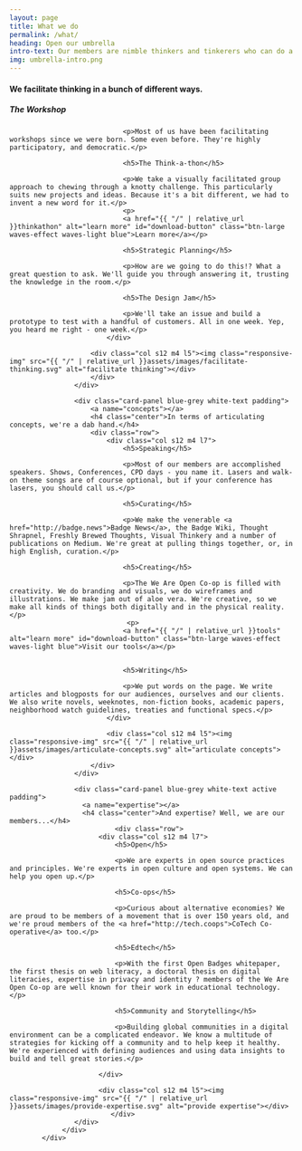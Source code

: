 ```yaml
---
layout: page
title: What we do
permalink: /what/
heading: Open our umbrella
intro-text: Our members are nimble thinkers and tinkerers who can do a whole bunch of stuff. Just ask us. However, just so that <em>we</em> can understand what we do, we've organised our "what" into three main areas.
img: umbrella-intro.png
---
```


<div class="section">
            <div class="row">
                <div class="card-panel blue-grey white-text padding">
                  <a name="thinking"></a>
                  <h4 class="center">We facilitate thinking in a bunch of different ways.</h4>
						<div class="row">
                        	<div class="col s12 m4 l7">
	                            <h5>The Workshop</h5>

                                <p>Most of us have been facilitating workshops since we were born. Some even before. They're highly participatory, and democratic.</p>

                                <h5>The Think-a-thon</h5>

                                <p>We take a visually facilitated group approach to chewing through a knotty challenge. This particularly suits new projects and ideas. Because it's a bit different, we had to invent a new word for it.</p>
                                <p>
                                <a href="{{ "/" | relative_url }}thinkathon" alt="learn more" id="download-button" class="btn-large waves-effect waves-light blue">Learn more</a></p>

                                <h5>Strategic Planning</h5>

                                <p>How are we going to do this!? What a great question to ask. We'll guide you through answering it, trusting the knowledge in the room.</p>

                                <h5>The Design Jam</h5>

                                <p>We'll take an issue and build a prototype to test with a handful of customers. All in one week. Yep, you heard me right - one week.</p>
                        	</div>

                        <div class="col s12 m4 l5"><img class="responsive-img" src="{{ "/" | relative_url }}assets/images/facilitate-thinking.svg" alt="facilitate thinking"></div>
    					</div>
                    </div>

                    <div class="card-panel blue-grey white-text padding">
                        <a name="concepts"></a>
                        <h4 class="center">In terms of articulating concepts, we're a dab hand.</h4>
    					<div class="row">
                            <div class="col s12 m4 l7">
                                <h5>Speaking</h5>

                                <p>Most of our members are accomplished speakers. Shows, Conferences, CPD days - you name it. Lasers and walk-on theme songs are of course optional, but if your conference has lasers, you should call us.</p>

                                <h5>Curating</h5>

                                <p>We make the venerable <a href="http://badge.news">Badge News</a>, the Badge Wiki, Thought Shrapnel, Freshly Brewed Thoughts, Visual Thinkery and a number of publications on Medium. We're great at pulling things together, or, in high English, curation.</p>

                                <h5>Creating</h5>

                                <p>The We Are Open Co-op is filled with creativity. We do branding and visuals, we do wireframes and illustrations. We make jam out of aloe vera. We're creative, so we make all kinds of things both digitally and in the physical reality.</p>
                                 <p>
                                <a href="{{ "/" | relative_url }}tools" alt="learn more" id="download-button" class="btn-large waves-effect waves-light blue">Visit our tools</a></p>


                                <h5>Writing</h5>

                                <p>We put words on the page. We write articles and blogposts for our audiences, ourselves and our clients. We also write novels, weeknotes, non-fiction books, academic papers, neighborhood watch guidelines, treaties and functional specs.</p>
                            </div>

                            <div class="col s12 m4 l5"><img class="responsive-img" src="{{ "/" | relative_url }}assets/images/articulate-concepts.svg" alt="articulate concepts"></div>
    					</div>
                    </div>

                    <div class="card-panel blue-grey white-text active padding">
                      <a name="expertise"></a>
                      <h4 class="center">And expertise? Well, we are our members...</h4>
  					          <div class="row">
                          <div class="col s12 m4 l7">
                              <h5>Open</h5>

                              <p>We are experts in open source practices and principles. We're experts in open culture and open systems. We can help you open up.</p>

                              <h5>Co-ops</h5>

                              <p>Curious about alternative economies? We are proud to be members of a movement that is over 150 years old, and we're proud members of the <a href="http://tech.coops">CoTech Co-operative</a> too.</p>

                              <h5>Edtech</h5>

                              <p>With the first Open Badges whitepaper, the first thesis on web literacy, a doctoral thesis on digital literacies, expertise in privacy and identity ? members of the We Are Open Co-op are well known for their work in educational technology.</p>

                              <h5>Community and Storytelling</h5>

                              <p>Building global communities in a digital environment can be a complicated endeavor. We know a multitude of strategies for kicking off a community and to help keep it healthy. We're experienced with defining audiences and using data insights to build and tell great stories.</p>

                          </div>

                          <div class="col s12 m4 l5"><img class="responsive-img" src="{{ "/" | relative_url }}assets/images/provide-expertise.svg" alt="provide expertise"></div>
  					         </div>
                    </div>
                 </div>
            </div>

<div class="divider"></div>
